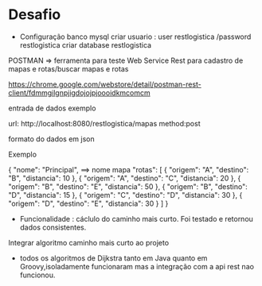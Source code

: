 Desafio
========

* Configuração banco mysql
 criar usuario : user restlogistica /password restlogistica
 criar database restlogistica

POSTMAN => ferramenta para teste Web Service Rest para cadastro de mapas e rotas/buscar mapas e rotas 

 https://chrome.google.com/webstore/detail/postman-rest-client/fdmmgilgnpjigdojojpjoooidkmcomcm

entrada de dados exemplo 

 url: http://localhost:8080/restlogistica/mapas method:post

 formato do dados em json

 Exemplo

 {
    "nome": "Principal", ==> nome mapa
    "rotas": [
        {
            "origem": "A",
            "destino": "B",
            "distancia": 10
        },
        {
            "origem": "A",
            "destino": "C",
            "distancia": 20
        },
        {
            "origem": "B",
            "destino": "E",
            "distancia": 50
        },
		{
            "origem": "B",
            "destino": "D",
            "distancia": 15
        },
        {
            "origem": "C",
            "destino": "D",
            "distancia": 30
        },
        {
            "origem": "D",
            "destino": "E",
            "distancia": 30
        }
    ]
}

* Funcionalidade :  cáclulo do caminho mais curto.
Foi testado e retornou dados consistentes.

Integrar algoritmo caminho mais curto ao projeto

* todos os algoritmos de Dijkstra tanto em Java quanto em Groovy,isoladamente funcionaram
mas a integração com a api rest nao funcionou.
